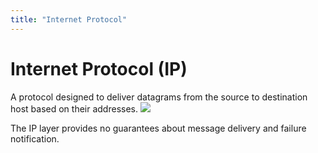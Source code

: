 ```yaml
---
title: "Internet Protocol"
---
```

# Internet Protocol (IP)
A protocol designed to deliver datagrams from the source to destination host based on their addresses.
![](https://i.imgur.com/5DkdXqr.png)

The IP layer provides no guarantees about message delivery and failure notification.
